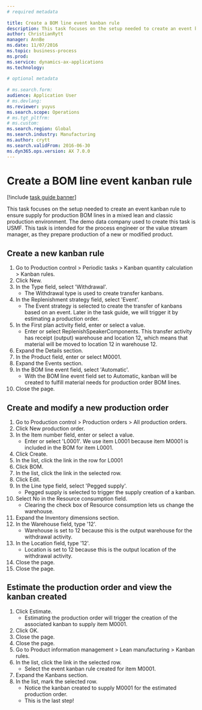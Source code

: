 ```yaml
--- 
# required metadata 
 
title: Create a BOM line event kanban rule
description: This task focuses on the setup needed to create an event kanban rule to ensure supply for production BOM lines in a mixed lean and classic production environment. 
author: ChristianRytt
manager: AnnBe 
ms.date: 11/07/2016
ms.topic: business-process 
ms.prod:  
ms.service: dynamics-ax-applications 
ms.technology:  
 
# optional metadata 
 
# ms.search.form:   
audience: Application User 
# ms.devlang:  
ms.reviewer: yuyus
ms.search.scope: Operations 
# ms.tgt_pltfrm:  
# ms.custom:  
ms.search.region: Global
ms.search.industry: Manufacturing
ms.author: crytt
ms.search.validFrom: 2016-06-30 
ms.dyn365.ops.version: AX 7.0.0 
---
```

# Create a BOM line event kanban rule

[!include [task guide banner](../../includes/task-guide-banner.md)]

This task focuses on the setup needed to create an event kanban rule to ensure supply for production BOM lines in a mixed lean and classic production environment. The demo data company used to create this task is USMF. This task is intended for the process engineer or the value stream manager, as they prepare production of a new or modified product.


## Create a new kanban rule
1. Go to Production control > Periodic tasks > Kanban quantity calculation > Kanban rules.
2. Click New.
3. In the Type field, select 'Withdrawal'.
    * The Withdrawal type is used to create transfer kanbans.  
4. In the Replenishment strategy field, select 'Event'.
    * The Event strategy is selected to create the transfer of kanbans based on an event. Later in the task guide, we will trigger it by estimating a production order.  
5. In the First plan activity field, enter or select a value.
    * Enter or select ReplenishSpeakerComponents. This transfer activity has receipt (output) warehouse and location 12, which means that material will be moved to location 12 in warehouse 12.  
6. Expand the Details section.
7. In the Product field, enter or select M0001.
8. Expand the Events section.
9. In the BOM line event field, select 'Automatic'.
    * With the BOM line event field set to Automatic, kanban will be created to fulfill material needs for production order BOM lines.  
10. Close the page.

## Create and modify a new production order
1. Go to Production control > Production orders > All production orders.
2. Click New production order.
3. In the Item number field, enter or select a value.
    * Enter or select 'L0001'. We use item L0001 because item M0001 is included in the BOM for item L0001.  
4. Click Create.
5. In the list, click the link in the row for L0001
6. Click BOM.
7. In the list, click the link in the selected row.
8. Click Edit.
9. In the Line type field, select 'Pegged supply'.
    * Pegged supply is selected to trigger the supply creation of a kanban.  
10. Select No in the Resource consumption field.
    * Clearing the check box of Resource consumption lets us change the warehouse.  
11. Expand the Inventory dimensions section.
12. In the Warehouse field, type '12'.
    * Warehouse is set to 12 because this is the output warehouse for the withdrawal activity.  
13. In the Location field, type '12'.
    * Location is set to 12 because this is the output location of the withdrawal activity.  
14. Close the page.
15. Close the page.

## Estimate the production order and view the kanban created
1. Click Estimate.
    * Estimating the production order will trigger the creation of the associated kanban to supply item M0001.  
2. Click OK.
3. Close the page.
4. Close the page.
5. Go to Product information management > Lean manufacturing > Kanban rules.
6. In the list, click the link in the selected row.
    * Select the event kanban rule created for item M0001.  
7. Expand the Kanbans section.
8. In the list, mark the selected row.
    * Notice the kanban created to supply M0001 for the estimated production order.  
    * This is the last step!  

